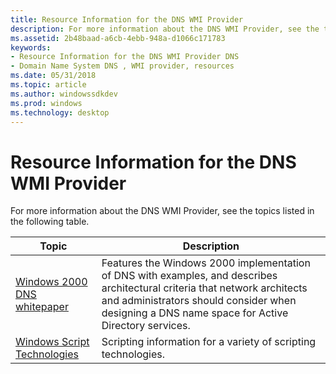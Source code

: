 ```yaml
---
title: Resource Information for the DNS WMI Provider
description: For more information about the DNS WMI Provider, see the topics listed in the following table.
ms.assetid: 2b48baad-a6cb-4ebb-948a-d1066c171783
keywords:
- Resource Information for the DNS WMI Provider DNS
- Domain Name System DNS , WMI provider, resources
ms.date: 05/31/2018
ms.topic: article
ms.author: windowssdkdev
ms.prod: windows
ms.technology: desktop
---
```


# Resource Information for the DNS WMI Provider

For more information about the DNS WMI Provider, see the topics listed in the following table.



| Topic                                                                         | Description                                                                                                                                                                                                                   |
|-------------------------------------------------------------------------------|-------------------------------------------------------------------------------------------------------------------------------------------------------------------------------------------------------------------------------|
| [Windows 2000 DNS whitepaper](Http://go.microsoft.com/fwlink/p/?linkid=84112) | Features the Windows 2000 implementation of DNS with examples, and describes architectural criteria that network architects and administrators should consider when designing a DNS name space for Active Directory services. |
| [Windows Script Technologies](Http://go.microsoft.com/fwlink/p/?linkid=83944) | Scripting information for a variety of scripting technologies.                                                                                                                                                                |



 

 

 




